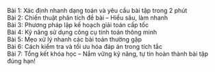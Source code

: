 Bài 1: Xác định nhanh dạng toán và yêu cầu bài tập trong 2 phút  
Bài 2: Chiến thuật phân tích đề bài – Hiểu sâu, làm nhanh  
Bài 3: Phương pháp lập kế hoạch giải toán cấp tốc  
Bài 4: Kỹ năng sử dụng công cụ tính toán thông minh  
Bài 5: Mẹo xử lý nhanh các bài toán thường gặp  
Bài 6: Cách kiểm tra và tối ưu hóa đáp án trong tích tắc  
Bài 7: Tổng kết khóa học – Nắm vững kỹ năng, tự tin hoàn thành bài tập đúng hạn!